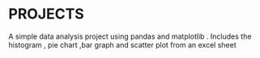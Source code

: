 # PROJECTS
A simple data analysis project using pandas and matplotlib . Includes the histogram , pie chart ,bar graph and scatter plot from an excel sheet
